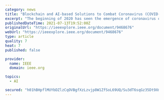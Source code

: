 ```yaml
---
category: news
title: "Blockchain and AI-based Solutions to Combat Coronavirus (COVID-19)-like Epidemics: A Survey"
excerpt: "The beginning of 2020 has seen the emergence of coronavirus outbreak caused by a novel virus called SARS-CoV-2. The sudden explosion and uncontrolled worldwide spread of COVID-19 show the limitations of existing healthcare systems in timely handling public health emergencies."
publishedDateTime: 2021-07-13T19:52:00Z
originalUrl: "https://ieeexplore.ieee.org/document/9468676"
webUrl: "https://ieeexplore.ieee.org/document/9468676"
type: article
quality: 7
heat: 7
published: false

provider:
  name: IEEE
  domain: ieee.org

topics:
  - AI

secured: "h01hBHpflMUYbDZlzCqOVBgfXzLzvjp8W1ZfSoL69UQ/Su3dT6sqGz35Dt9XmVZkKE7wsyimAkzabqVerTf54/HDm6ePkW38dgCyd/jP8jbRppY/npMAQo74s8jcLphOt+mKQzny5fvLyBioIQ/0Zd70eBUKW4ajLcL4V7CaABpLtPe2bdGZsUtGX6CU5YAEaebqiy6QgIPAe54iLbiWRk4nKDvfiDaavS0nssm+NlrDbKQY3MUAS4K9Jt7KJxyEhIIEQrAmfD+zcxePbZk242Ilt2CDhu1lqOc2O6hPQMjm96kSO3fpe+6r9p4t/4XFDOqUh2V2kA5pZp4+ZLxONesjbMq9EaiMJnzTcaYPr7I=;hXooQR14gFpD8u27w0JvSQ=="
---
```


